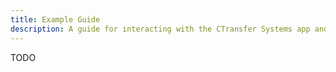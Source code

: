 ```yaml
---
title: Example Guide
description: A guide for interacting with the CTransfer Systems app and contracts.
---
```


TODO

